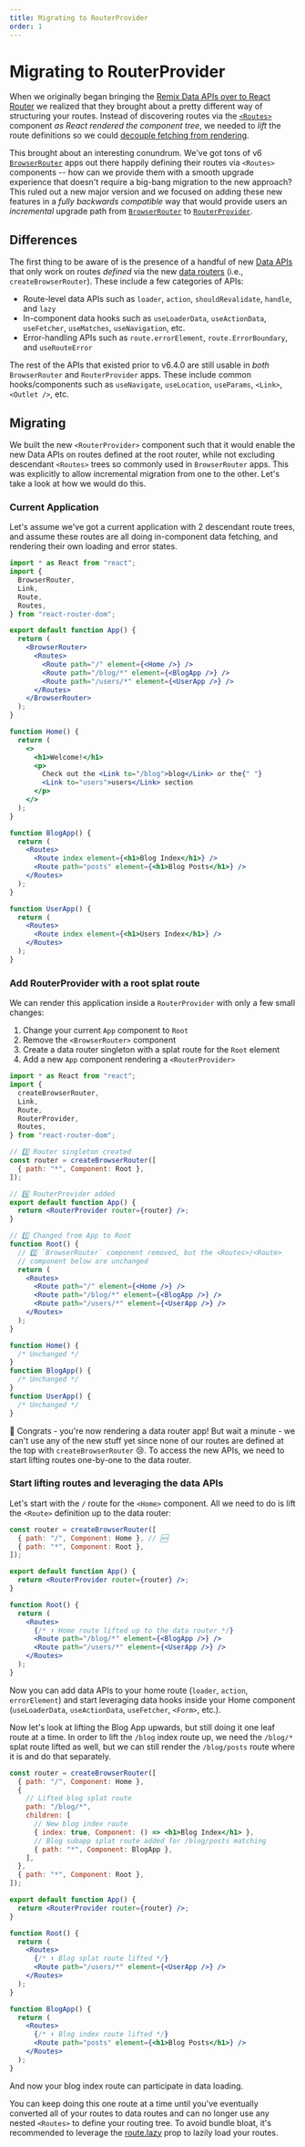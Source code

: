 ```yaml
---
title: Migrating to RouterProvider
order: 1
---
```


# Migrating to RouterProvider

When we originally began bringing the [Remix Data APIs over to React Router][remixing-react-router] we realized that they brought about a pretty different way of structuring your routes. Instead of discovering routes via the [`<Routes>`][routes-component] component _as React rendered the component tree_, we needed to _lift_ the route definitions so we could [decouple fetching from rendering][when-to-fetch].

This brought about an interesting conundrum. We've got tons of v6 [`BrowserRouter`][browserrouter] apps out there happily defining their routes via `<Routes>` components -- how can we provide them with a smooth upgrade experience that doesn't require a big-bang migration to the new approach? This ruled out a new major version and we focused on adding these new features in a _fully backwards compatible_ way that would provide users an _incremental_ upgrade path from [`BrowserRouter`][browserrouter] to [`RouterProvider`][routerprovider].

## Differences

The first thing to be aware of is the presence of a handful of new [Data APIs][data-apis] that only work on routes _defined_ via the new [data routers][picking-a-router] (i.e., `createBrowserRouter`). These include a few categories of APIs:

- Route-level data APIs such as `loader`, `action`, `shouldRevalidate`, `handle`, and `lazy`
- In-component data hooks such as `useLoaderData`, `useActionData`, `useFetcher`, `useMatches`, `useNavigation`, etc.
- Error-handling APIs such as `route.errorElement`, `route.ErrorBoundary`, and `useRouteError`

The rest of the APIs that existed prior to v6.4.0 are still usable in _both_ `BrowserRouter` and `RouterProvider` apps. These include common hooks/components such as `useNavigate`, `useLocation`, `useParams`, `<Link>`, `<Outlet />`, etc.

## Migrating

We built the new `<RouterProvider>` component such that it would enable the new Data APIs on routes defined at the root router, while not excluding descendant `<Routes>` trees so commonly used in `BrowserRouter` apps. This was explicitly to allow incremental migration from one to the other. Let's take a look at how we would do this.

### Current Application

Let's assume we've got a current application with 2 descendant route trees, and assume these routes are all doing in-component data fetching, and rendering their own loading and error states.

```jsx
import * as React from "react";
import {
  BrowserRouter,
  Link,
  Route,
  Routes,
} from "react-router-dom";

export default function App() {
  return (
    <BrowserRouter>
      <Routes>
        <Route path="/" element={<Home />} />
        <Route path="/blog/*" element={<BlogApp />} />
        <Route path="/users/*" element={<UserApp />} />
      </Routes>
    </BrowserRouter>
  );
}

function Home() {
  return (
    <>
      <h1>Welcome!</h1>
      <p>
        Check out the <Link to="/blog">blog</Link> or the{" "}
        <Link to="users">users</Link> section
      </p>
    </>
  );
}

function BlogApp() {
  return (
    <Routes>
      <Route index element={<h1>Blog Index</h1>} />
      <Route path="posts" element={<h1>Blog Posts</h1>} />
    </Routes>
  );
}

function UserApp() {
  return (
    <Routes>
      <Route index element={<h1>Users Index</h1>} />
    </Routes>
  );
}
```

### Add RouterProvider with a root splat route

We can render this application inside a `RouterProvider` with only a few small changes:

1. Change your current `App` component to `Root`
2. Remove the `<BrowserRouter>` component
3. Create a data router singleton with a splat route for the `Root` element
4. Add a new `App` component rendering a `<RouterProvider>`

```jsx lines=[10-13,15-18,20-21,22-23]
import * as React from "react";
import {
  createBrowserRouter,
  Link,
  Route,
  RouterProvider,
  Routes,
} from "react-router-dom";

// 3️⃣ Router singleton created
const router = createBrowserRouter([
  { path: "*", Component: Root },
]);

// 4️⃣ RouterProvider added
export default function App() {
  return <RouterProvider router={router} />;
}

// 1️⃣ Changed from App to Root
function Root() {
  // 2️⃣ `BrowserRouter` component removed, but the <Routes>/<Route>
  // component below are unchanged
  return (
    <Routes>
      <Route path="/" element={<Home />} />
      <Route path="/blog/*" element={<BlogApp />} />
      <Route path="/users/*" element={<UserApp />} />
    </Routes>
  );
}

function Home() {
  /* Unchanged */
}
function BlogApp() {
  /* Unchanged */
}
function UserApp() {
  /* Unchanged */
}
```

🥳 Congrats - you're now rendering a data router app! But wait a minute - we can't use any of the new stuff yet since none of our routes are defined at the top with `createBrowserRouter` 😢. To access the new APIs, we need to start lifting routes one-by-one to the data router.

### Start lifting routes and leveraging the data APIs

Let's start with the `/` route for the `<Home>` component. All we need to do is lift the `<Route>` definition up to the data router:

```jsx lines=[2,13]
const router = createBrowserRouter([
  { path: "/", Component: Home }, // 🆕
  { path: "*", Component: Root },
]);

export default function App() {
  return <RouterProvider router={router} />;
}

function Root() {
  return (
    <Routes>
      {/* ⬆️ Home route lifted up to the data router */}
      <Route path="/blog/*" element={<BlogApp />} />
      <Route path="/users/*" element={<UserApp />} />
    </Routes>
  );
}
```

Now you can add data APIs to your home route (`loader`, `action`, `errorElement`) and start leveraging data hooks inside your Home component (`useLoaderData`, `useActionData`, `useFetcher`, `<Form>`, etc.).

Now let's look at lifting the Blog App upwards, but still doing it one leaf route at a time. In order to lift the `/blog` index route up, we need the `/blog/*` splat route lifted as well, but we can still render the `/blog/posts` route where it is and do that separately.

```jsx lines=[3-12,23,32]
const router = createBrowserRouter([
  { path: "/", Component: Home },
  {
    // Lifted blog splat route
    path: "/blog/*",
    children: [
      // New blog index route
      { index: true, Component: () => <h1>Blog Index</h1> },
      // Blog subapp splat route added for /blog/posts matching
      { path: "*", Component: BlogApp },
    ],
  },
  { path: "*", Component: Root },
]);

export default function App() {
  return <RouterProvider router={router} />;
}

function Root() {
  return (
    <Routes>
      {/* ⬆️ Blog splat route lifted */}
      <Route path="/users/*" element={<UserApp />} />
    </Routes>
  );
}

function BlogApp() {
  return (
    <Routes>
      {/* ⬆️ Blog index route lifted */}
      <Route path="posts" element={<h1>Blog Posts</h1>} />
    </Routes>
  );
}
```

And now your blog index route can participate in data loading.

You can keep doing this one route at a time until you've eventually converted all of your routes to data routes and can no longer use any nested `<Routes>` to define your routing tree. To avoid bundle bloat, it's recommended to leverage the [route.lazy][route-lazy] prop to lazily load your routes.

[remixing-react-router]: https://remix.run/blog/remixing-react-router
[when-to-fetch]: https://www.youtube.com/watch?v=95B8mnhzoCM
[picking-a-router]: ../routers/picking-a-router
[data-apis]: ../routers/picking-a-router#data-apis
[createbrowserrouter]: ../routers/create-browser-router
[routerprovider]: ../routers/router-provider
[browserrouter]: ../router-components/browser-router
[routes-component]: ../components/routes
[route-lazy]: ../route/lazy
